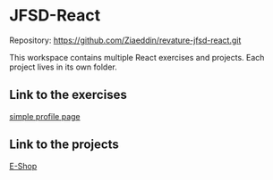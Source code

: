 # JFSD-React

Repository: https://github.com/Ziaeddin/revature-jfsd-react.git

This workspace contains multiple React exercises and projects. Each project lives in its own folder.

## Link to the exercises

[simple profile page](FSD/exercises/class6/q5-profile-page-app)

## Link to the projects

[E-Shop](FSD/projects/eshop-app)
